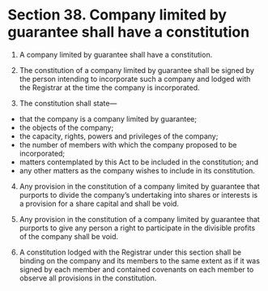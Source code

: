 # Section 38. Company limited by guarantee shall have a constitution

1. A company limited by guarantee shall have a constitution.

2. The constitution of a company limited by guarantee shall be signed by the person intending to incorporate such a company and lodged with the Registrar at the time the company is incorporated. 

3. The constitution shall state— 

  * that the company is a company limited by guarantee; 
  * the objects of the company; 
  * the capacity, rights, powers and privileges of the company; 
  * the number of members with which the company proposed to be incorporated; 
  * matters contemplated by this Act to be included in the constitution; and 
  * any other matters as the company wishes to include in its constitution. 

4. Any provision in the constitution of a company limited by guarantee that purports to divide the company’s undertaking into shares or interests is a provision for a share capital and shall be void. 

5. Any provision in the constitution of a company limited by guarantee that purports to give any person a right to participate in the divisible profits of the company shall be void. 

6. A constitution lodged with the Registrar under this section shall be binding on the company and its members to the same extent as if it was signed by each member and contained covenants on each member to observe all provisions in the constitution.

